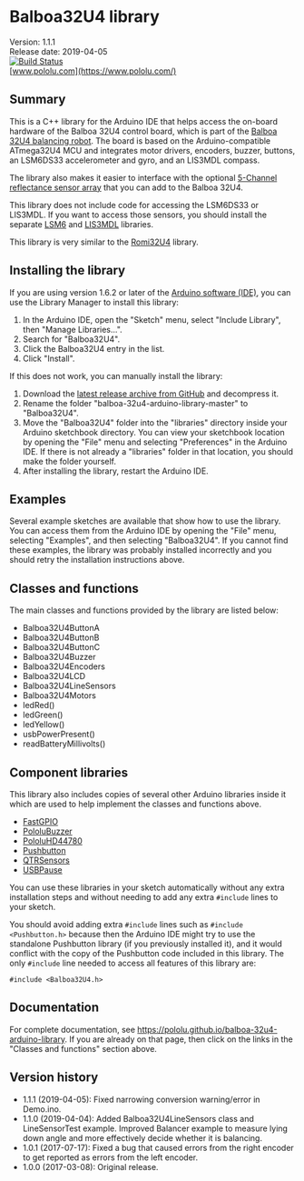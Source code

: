 # Balboa32U4 library

Version: 1.1.1<br/>
Release date: 2019-04-05<br/>
[![Build Status](https://travis-ci.org/pololu/balboa-32u4-arduino-library.svg?branch=master)](https://travis-ci.org/pololu/balboa-32u4-arduino-library)<br/>
[www.pololu.com](https://www.pololu.com/)

## Summary

This is a C++ library for the Arduino IDE that helps access the on-board hardware of the Balboa 32U4 control board, which is part of the [Balboa 32U4 balancing robot](https://www.pololu.com/category/210/balboa-robot-and-acessories).  The board is based on the Arduino-compatible ATmega32U4 MCU and integrates motor drivers, encoders, buzzer, buttons, an LSM6DS33 accelerometer and gyro, and an LIS3MDL compass.

The library also makes it easier to interface with the optional [5-Channel reflectance sensor array](https://www.pololu.com/product/3577) that you can add to the Balboa 32U4.

This library does not include code for accessing the LSM6DS33 or LIS3MDL.  If you want to access those sensors, you should install the separate [LSM6](https://github.com/pololu/lsm6-arduino) and [LIS3MDL](https://github.com/pololu/lis3mdl-arduino) libraries.

This library is very similar to the [Romi32U4](https://github.com/pololu/romi-32u4-arduino-library) library.

## Installing the library

If you are using version 1.6.2 or later of the [Arduino software (IDE)](http://www.arduino.cc/en/Main/Software), you can use the Library Manager to install this library:

1. In the Arduino IDE, open the "Sketch" menu, select "Include Library", then "Manage Libraries...".
2. Search for "Balboa32U4".
3. Click the Balboa32U4 entry in the list.
4. Click "Install".

If this does not work, you can manually install the library:

1. Download the [latest release archive from GitHub](https://github.com/pololu/balboa-32u4-arduino-library) and decompress it.
2. Rename the folder "balboa-32u4-arduino-library-master" to "Balboa32U4".
3. Move the "Balboa32U4" folder into the "libraries" directory inside your Arduino sketchbook directory.  You can view your sketchbook location by opening the "File" menu and selecting "Preferences" in the Arduino IDE.  If there is not already a "libraries" folder in that location, you should make the folder yourself.
4. After installing the library, restart the Arduino IDE.

## Examples

Several example sketches are available that show how to use the library.  You can access them from the Arduino IDE by opening the "File" menu, selecting "Examples", and then selecting "Balboa32U4".  If you cannot find these examples, the library was probably installed incorrectly and you should retry the installation instructions above.

## Classes and functions

The main classes and functions provided by the library are listed below:

* Balboa32U4ButtonA
* Balboa32U4ButtonB
* Balboa32U4ButtonC
* Balboa32U4Buzzer
* Balboa32U4Encoders
* Balboa32U4LCD
* Balboa32U4LineSensors
* Balboa32U4Motors
* ledRed()
* ledGreen()
* ledYellow()
* usbPowerPresent()
* readBatteryMillivolts()

## Component libraries

This library also includes copies of several other Arduino libraries inside it which are used to help implement the classes and functions above.

* [FastGPIO](https://github.com/pololu/fastgpio-arduino)
* [PololuBuzzer](https://github.com/pololu/pololu-buzzer-arduino)
* [PololuHD44780](https://github.com/pololu/pololu-hd44780-arduino)
* [Pushbutton](https://github.com/pololu/pushbutton-arduino)
* [QTRSensors](https://github.com/pololu/qtr-sensors-arduino)
* [USBPause](https://github.com/pololu/usb-pause-arduino)

You can use these libraries in your sketch automatically without any extra installation steps and without needing to add any extra `#include` lines to your sketch.

You should avoid adding extra `#include` lines such as `#include <Pushbutton.h>` because then the Arduino IDE might try to use the standalone Pushbutton library (if you previously installed it), and it would conflict with the copy of the Pushbutton code included in this library.  The only `#include` line needed to access all features of this library are:

~~~{.cpp}
#include <Balboa32U4.h>
~~~

## Documentation

For complete documentation, see https://pololu.github.io/balboa-32u4-arduino-library.  If you are already on that page, then click on the links in the "Classes and functions" section above.

## Version history

* 1.1.1 (2019-04-05): Fixed narrowing conversion warning/error in Demo.ino.
* 1.1.0 (2019-04-04): Added Balboa32U4LineSensors class and LineSensorTest example. Improved Balancer example to measure lying down angle and more effectively decide whether it is balancing.
* 1.0.1 (2017-07-17): Fixed a bug that caused errors from the right encoder to get reported as errors from the left encoder.
* 1.0.0 (2017-03-08): Original release.
